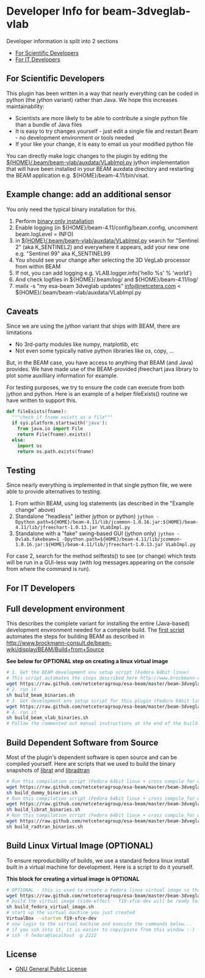 Developer Info for beam-3dveglab-vlab
=======================================

Developer information is split into 2 sections
* [For Scientific Developers](https://github.com/netceteragroup/esa-beam/blob/master/beam-3dveglab-vlab/README.md#for-scientific-developers-)
* [For IT Developers](https://github.com/netceteragroup/esa-beam/blob/master/beam-3dveglab-vlab/README.md#for-it-developers)

For Scientific Developers 
---------------------------
This plugin has been written in a way that nearly everything can be coded in python (the jython variant) rather than Java. We hope this increases maintainability:

* Scientists are more likely to be able to contribute a single python file than a bundle of Java files
* It is easy to try changes yourself - just edit a single file and restart Beam - no development environment or tools needed
* If your like your change, it is easy to email us your modified python file

You can directly make logic changes to the plugin by editing the [${HOME}/.beam/beam-vlab/auxdata/VLabImpl.py](https://raw.github.com/netceteragroup/esa-beam/master/beam-3dveglab-vlab/src/main/resources/auxdata/VLabImpl.py) jython implementation that will have been installed in your BEAM auxdata directory and restarting the BEAM application e.g. ${HOME}/beam-4.11/bin/visat. 

Example change: add an additional sensor 
---------------------------
You only need the typical binary installation for this.

1. Perform [binary only installation](https://github.com/netceteragroup/esa-beam#binary-installation)
2. Enable logging (in ${HOME}/beam-4.11/config/beam.config, uncomment beam.logLevel = INFO)
3. in [${HOME}/.beam/beam-vlab/auxdata/VLabImpl.py]() search for "Sentinel 2" (aka K_SENTINEL2) and everywhere it appears, add your new one e.g. "Sentinel 99" aka K_SENTINEL99
4. You should see your change after selecting the 3D VegLab processor from within BEAM
5. If not, you can add logging e.g. VLAB.logger.info('hello %s' % 'world')
6. And check logfiles in ${HOME}/.beam/log/ and ${HOME}/beam-4.11/log/
7. mailx -s "my esa-beam 3dveglab updates" info@netcetera.com < ${HOME}/.beam/beam-vlab/auxdata/VLabImpl.py

Caveats
---------------------------
Since we are using the jython variant that ships with BEAM, there are limitations
* No 3rd-party modules like numpy, matplotlib, etc
* Not even some typically native python libraries like os, copy, ...

But, in the BEAM case, you have access to anything that BEAM (and Java) provides. We have made use of the BEAM-provided jfreechart java library to plot some auxilliary information for example.

For testing purposes, we try to ensure the code can execute from both jython and python. Here is an example of a helper fileExists() routine we have written to support this.

```python
def fileExists(fname):
  """check if fname exists as a file"""
  if sys.platform.startswith('java'):
    from java.io import File
    return File(fname).exists()
  else:
    import os
    return os.path.exists(fname)
```

Testing
---------------------------
Since nearly everything is implemented in that single python file, we were able to provide alternatives to testing.

1. From within BEAM, using log statements (as described in the "Example change" above)
2. Standalone "headless" (either jython or python)
```jython -Dpython.path=${HOME}/beam-4.11/lib/jcommon-1.0.16.jar:${HOME}/beam-4.11/lib/jfreechart-1.0.13.jar VLabImpl.py```
3. Standalone with a "fake" swing-based GUI (jython only)
```jython -Dvlab.fakebeam=1 -Dpython.path=${HOME}/beam-4.11/lib/jcommon-1.0.16.jar:${HOME}/beam-4.11/lib/jfreechart-1.0.13.jar VLabImpl.py```

For case 2, search for the method selftests() to see (or change) which tests will be run in a GUI-less way (with log messages appearing on the console from where the command is run).

For IT Developers
---------------------------

Full development environment
------------------------------------------
This describes the complete variant for installing the entire (Java-based) development environment needed for a complete build. The [first script](https://github.com/netceteragroup/esa-beam/blob/master/beam-3dveglab-vlab/src/main/scripts/build_beam_binaries.sh) automates the steps for building BEAM as described in http://www.brockmann-consult.de/beam-wiki/display/BEAM/Build+from+Source

**See below for OPTIONAL step on creating a linux virtual image**

```bash
# 1. Get the BEAM development env setup script (Fedora 64bit linux)
# This script automates the steps described here http://www.brockmann-consult.de/beam-wiki/display/BEAM/Build+from+Source
wget https://raw.github.com/netceteragroup/esa-beam/master/beam-3dveglab-vlab/src/main/scripts/build_beam_binaries.sh 
# 2. run it
sh build_beam_binaries.sh
# 3. Get development env setup script for this plugin (Fedora 64bit linux)
wget https://raw.github.com/netceteragroup/esa-beam/master/beam-3dveglab-vlab/src/main/scripts/build_beam_vlab_binaries.sh
# 4. run it
sh build_beam_vlab_binaries.sh
# Follow the commented out manual instructions at the end of the build script to finish eclipse configuration
```

Build Dependent Software from Source
------------------------------------------
Most of the plugin's dependent software is open source and can be compiled yourself. Here are scripts that we used to build the binary snapshots of [librat](http://www2.geog.ucl.ac.uk/~plewis/bpms/src/lib/) and [libradtran](http://www.libradtran.org/doku.php)

```bash
# Run this compilation script (Fedora 64bit linux + cross compile for win32 )
wget https://raw.github.com/netceteragroup/esa-beam/master/beam-3dveglab-vlab/src/main/scripts/build_dummy_binaries.sh
sh build_dummy_binaries.sh
# Run this compilation script (Fedora 64bit linux + cross compile for win32 )
wget https://raw.github.com/netceteragroup/esa-beam/master/beam-3dveglab-vlab/src/main/scripts/build_librat_binaries.sh
sh build_librat_binaries.sh
# Run this compilation script (Fedora 64bit linux + cross compile for win32 )
wget https://raw.github.com/netceteragroup/esa-beam/master/beam-3dveglab-vlab/src/main/scripts/build_radtran_binaries.sh
sh build_radtran_binaries.sh
```

Build Linux Virtual Image (OPTIONAL)
------------------------------------------
To ensure reproducibility of builds, we use a standard fedora linux install
built in a virtual machine for development. Here is a script to do it yourself.

**This block for creating a virtual image is OPTIONAL**
```bash
# OPTIONAL - this is used to create a Fedora linux virtual image so that you can be sure that the build environment setup script below works unmodified 
wget https://raw.github.com/netceteragroup/esa-beam/master/beam-3dveglab-vlab/src/main/scripts/build_fedora_virtual_image.sh
# build the virtual image (side-effect - f19-xfce-dev will be ready to start in VirtualBox)
sh build_fedora_virtual_image.sh
# start up the virtual machine you just created
VirtualBox --startvm f19-xfce-dev
# now login to the virtual machine and execute the commands below...
# if you ssh into it, it is easier to copy/paste from this window :-)
# ssh -Y fedora@localhost -p 2222

```

License
-----------------------------------------
* [GNU General Public License](http://www.gnu.org/licenses//gpl-3.0-standalone.html)
